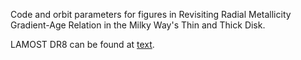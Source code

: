 Code and orbit parameters for figures in Revisiting Radial Metallicity Gradient-Age Relation in the Milky Way's Thin and Thick Disk.

LAMOST DR8 can be found at [text](http://www.lamost.org/dr8/v1.0/doc/vac).
